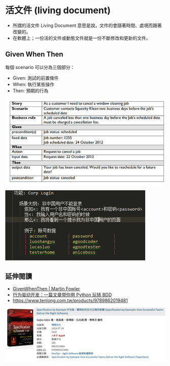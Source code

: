 # 活文件 (living document)

- 所謂的活文件 Living Document 意思是說，文件的會隨著時間、處境而跟著改變的。
- 在軟體上；一份活的文件或動態文件就是一份不斷修改和更新的文件。

## Given When Then

每個 scenario 可以分為三個部分：

- Given: 測試的前置條件
- When: 執行某些操作
- Then: 預期的行為

![](assets/given-when-then-example.png)

![](assets/given-when-then-example-cn.png)

## 延伸閱讀

- [GivenWhenThen | Martin Fowler](https://martinfowler.com/bliki/GivenWhenThen.html)
- [行为驱动开发：一篇文章带你用 Python 玩转 BDD](https://www.jianshu.com/p/196a540dc35b)
- <https://www.tenlong.com.tw/products/9789862019481>

![](assets/spec_by_example.png)
